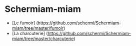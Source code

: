 # Schermiam-miam
* [Le fumoir] (https://github.com/schermi/Schermiam-miam/tree/master/fumoir)
* [La charcuterie] (https://github.com/schermi/Schermiam-miam/tree/master/charcuterie)
